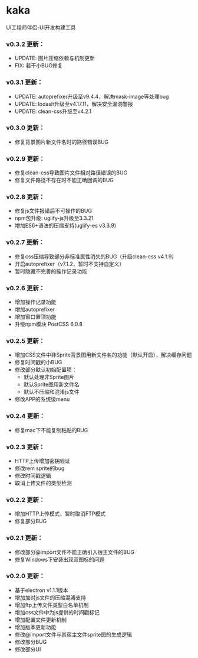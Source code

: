 # kaka
UI工程师伴侣-UI开发构建工具

### v0.3.2 更新：
* UPDATE: 图片压缩依赖与机制更新
* FIX: 若干小BUG修复

### v0.3.1 更新：
* UPDATE: autoprefixer升级至v9.4.4，解决mask-image等处理bug
* UPDATE: lodash升级至v4.17.11，解决安全漏洞警报
* UPDATE: clean-css升级至v4.2.1

### v0.3.0 更新：
* 修复背景图片新文件名时的路径错误BUG


### v0.2.9 更新：
* 修复clean-css导致图片文件相对路径错误的BUG
* 修复文件路径不存在时不能正确回调的BUG


### v0.2.8 更新：
* 修复js文件报错后不可操作的BUG
* npm包升级: uglify-js升级至3.3.21
* 增加ES6+语法的压缩支持(uglify-es v3.3.9)


### v0.2.7 更新：
* 修复css压缩导致部分非标准属性消失的BUG（升级clean-css v4.1.9）
* 开启autoprefixer（v7.1.2，暂时不支持自定义）
* 暂时隐藏不完善的操作记录功能


### v0.2.6 更新：
* 增加操作记录功能
* 增加autoprefixer
* 增加窗口置顶功能
* 升级npm模块 PostCSS 6.0.8


### v0.2.5 更新：
* 增加CSS文件中非Sprite背景图用新文件名的功能（默认开启），解决缓存问题
* 修复时间戳的小BUG
* 修改部分默认初始配置项：
  * 默认处理非Sprite图片
  * 默认Sprite图用新文件名
  * 默认不压缩和混淆js文件
* 修改APP的系统级menu


### v0.2.4 更新：
* 修复mac下不能复制粘贴的BUG


### v0.2.3 更新：
* HTTP上传增加密钥验证
* 修改rem sprite的bug
* 修改时间戳逻辑
* 取消上传文件的类型检测



### v0.2.2 更新：
* 增加HTTP上传模式，暂时取消FTP模式
* 修复部分BUG


### v0.2.1 更新：
* 修改部分@import文件不能正确引入宿主文件的BUG
* 修复Windows下安装出现双图标的问题


### v0.2.0 更新：

* 基于electron v1.1.1版本
* 增加加对js文件的压缩混淆支持
* 增加ftp上传文件类型白名单机制
* 增加css文件中为js提供的时间戳标记
* 增加配置文件更新机制
* 增加版本更新功能
* 修改@import文件与其宿主文件sprite图的生成逻辑
* 修改部分BUG
* 修改部分UI